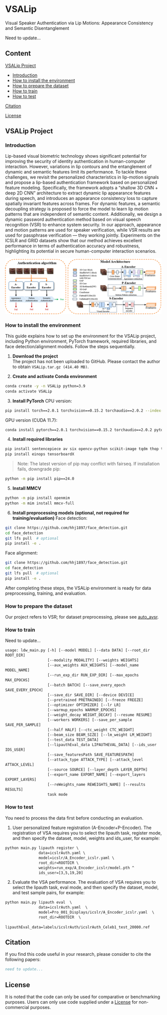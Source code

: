# VSALip

Visual Speaker Authentication via Lip Motions: Appearance Consistency and Semantic Disentanglement

Need to update...

## Content
[VSALip Project](#VSALip-Project)
- [Introduction](#introduction)
- [How to install the environment](#How-to-prepare-the-dataset)
- [How to prepare the dataset](#how-to-prepare-dataset)
- [How to train](#how-to-train)
- [How to test](#how-to-test)

[Citation](#citation)

[License](#license)



## VSALip Project
### Introduction
Lip-based visual biometric technology shows significant potential for improving the security of identity authentication in human-computer interaction. However, variations in lip contours and the entanglement of dynamic and semantic features limit its performance. To tackle these challenges, we revisit the personalized characteristics in lip-motion signals and propose a lip-based authentication framework based on personalized feature modeling. Specifically, the framework adopts a “shallow 3D CNN + deep 2D CNN” architecture to extract dynamic lip appearance features during speech, and introduces an appearance consistency loss to capture spatially invariant features across frames. For dynamic features, a semantic decoupling strategy is proposed to force the model to learn lip motion patterns that are independent of semantic content. Additionally, we design a dynamic password authentication method based on visual speech recognition (VSR) to enhance system security. In our approach, appearance and motion patterns are used for speaker verification, while VSR results are used for passphrase verification — they working jointly. Experiments on the ICSLR and GRID datasets show that our method achieves excellent performance in terms of authentication accuracy and robustness, highlighting its potential in secure human-computer interaction scenarios. 

<img src="README.assets/Fig.5.png" alt="图片描述" width="518">

### How to install the environment

This guide explains how to set up the environment for the VSALip project, including Python environment, PyTorch framework, required libraries, and face detection/alignment models. Follow the steps sequentially.

1. **Download the project**  
   The project has not been uploaded to GitHub. Please contact the author to obtain `VSALip.tar.gz (414.40 MB)`.

2. **Create and activate Conda environment**
```bash
conda create -y -n VSALip python=3.9
conda activate VSALip
````

3. **Install PyTorch**
   CPU version:

```bash
pip install torch==2.0.1 torchvision==0.15.2 torchaudio==2.0.2 --index-url https://download.pytorch.org/whl/cpu
```

GPU version (CUDA 11.7):

```bash
conda install pytorch==2.0.1 torchvision==0.15.2 torchaudio==2.0.2 pytorch-cuda=11.7 -c pytorch -c nvidia
```

4. **Install required libraries**

```bash
pip install sentencepiece av six opencv-python scikit-image tqdm thop tensorboard pyyaml tiktoken chardet
pip install einops tensorboardX
```

> Note: The latest version of pip may conflict with fairseq. If installation fails, downgrade pip:

```bash
python -m pip install pip==24.0
```

5. **Install MMCV**

```bash
python -m pip install openmim
python -m mim install mmcv-full
```

6. **Install preprocessing models (optional, not required for training/evaluation)**
   Face detection:

```bash
git clone https://github.com/hhj1897/face_detection.git
cd face_detection
git lfs pull  # optional
pip install -e .
```

Face alignment:

```bash
git clone https://github.com/hhj1897/face_detection.git
cd face_detection
git lfs pull  # optional
pip install -e .
```

After completing these steps, the VSALip environment is ready for data preprocessing, training, and evaluation.



### How to prepare the dataset

Our project refers to VSR; for dataset preprocessing, please see [auto_avsr](https://github.com/mpc001/auto_avsr).


### How to train

Need to update...
```Shell
usage: ldw_main.py [-h] [--model MODEL] [--data DATA] [--root_dir ROOT_DIR]
                   [--modality MODALITY] [--weights WEIGHTS]
                   [--aux_weights AUX_WEIGHTS] [--model_name MODEL_NAME]
                   [--run_exp_dir RUN_EXP_DIR] [--max_epochs MAX_EPOCHS]
                   [--batch BATCH] [--save_every_epoch SAVE_EVERY_EPOCH]
                   [--save_dir SAVE_DIR] [--device DEVICE]
                   [--pretrained PRETRAINED] [--freeze FREEZE]
                   [--optimizer OPTIMIZER] [--lr LR]
                   [--warmup_epochs WARMUP_EPOCHS]
                   [--weight_decay WEIGHT_DECAY] [--resume RESUME]
                   [--workers WORKERS] [--save_per_sample SAVE_PER_SAMPLE]
                   [--half HALF] [--ctc_weight CTC_WEIGHT]
                   [--beam_size BEAM_SIZE] [--lm_weight LM_WEIGHT]
                   [--test_data TEST_DATA]
                   [--lipauthEval_data LIPAUTHEVAL_DATA] [--ids_user IDS_USER]
                   [--save_featuresPath SAVE_FEATURESPATH]
                   [--attack_type ATTACK_TYPE] [--attack_level ATTACK_LEVEL]
                   [--source SOURCE] [--layer_depth LAYER_DEPTH]
                   [--export_name EXPORT_NAME] [--export_layers EXPORT_LAYERS]
                   [--reWeights_name REWEIGHTS_NAME] [--results RESULTS]
                   task mode
```

### How to test

You need to process the data first before conducting an evaluation.

1. User personalized feature registration (A-Encoder+P-Encoder).
The registration of VSA requires you to select the lipauth task, register mode, and then specify the dataset, model, weights and ids_user, for example:
```Shell
python main.py lipauth register \
               data=icslrAuth.yaml \
               model=icslr/A_Encoder_icslr.yaml \
               root_dir=ROOTDIR \
               weights=run_exp/A_Encoder_icslr/model.pth ^
               ids_user=[3,5,19,20]
```

2. Evaluate the VSA performance.
The evaluation of VSA requires you to select the lipauth task, eval mode, and then specify the dataset, model, and test sample pairs, for example:
```Shell
python main.py lipauth eval  \
               data=icslrAuth.yaml  \
               model=Pro_001_Displays/icslr/A_Encoder_icslr.yaml  \
               root_dir=ROOTDIR  \
               lipauthEval_data=labels/icslrAuth/icslrAuth_Celeb1_test_20000.ref
```



## Citation

If you find this code useful in your research, please consider to cite the following papers:

```bibtex
need to update...
```



## License

It is noted that the code can only be used for comparative or benchmarking purposes. Users can only use code supplied under a [License](./LICENSE) for non-commercial purposes.

